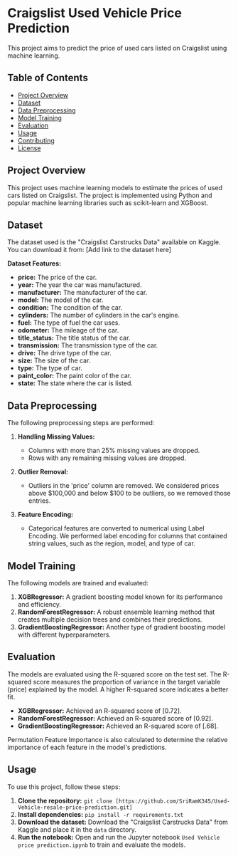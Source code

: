 # Craigslist Used Vehicle Price Prediction

This project aims to predict the price of used cars listed on Craigslist using machine learning. 

## Table of Contents

- [Project Overview](#project-overview)
- [Dataset](#dataset)
- [Data Preprocessing](#data-preprocessing)
- [Model Training](#model-training)
- [Evaluation](#evaluation)
- [Usage](#usage)
- [Contributing](#contributing)
- [License](#license)


## Project Overview

This project uses machine learning models to estimate the prices of used cars listed on Craigslist. The project is implemented using Python and popular machine learning libraries such as scikit-learn and XGBoost.

## Dataset

The dataset used is the "Craigslist Carstrucks Data" available on Kaggle. You can download it from: [Add link to the dataset here]

**Dataset Features:**
- **price:** The price of the car.
- **year:** The year the car was manufactured.
- **manufacturer:** The manufacturer of the car.
- **model:** The model of the car.
- **condition:** The condition of the car.
- **cylinders:** The number of cylinders in the car's engine.
- **fuel:** The type of fuel the car uses.
- **odometer:** The mileage of the car.
- **title_status:** The title status of the car.
- **transmission:** The transmission type of the car.
- **drive:** The drive type of the car.
- **size:** The size of the car.
- **type:** The type of car.
- **paint_color:** The paint color of the car.
- **state:** The state where the car is listed.


## Data Preprocessing

The following preprocessing steps are performed:

1. **Handling Missing Values:**
   - Columns with more than 25% missing values are dropped.
   - Rows with any remaining missing values are dropped.

2. **Outlier Removal:**
   - Outliers in the 'price' column are removed. We considered prices above $100,000 and below $100 to be outliers, so we removed those entries.


3. **Feature Encoding:**
   - Categorical features are converted to numerical using Label Encoding. We performed label encoding for columns that contained string values, such as the region, model, and type of car.


## Model Training

The following models are trained and evaluated:

1. **XGBRegressor:** A gradient boosting model known for its performance and efficiency.
2. **RandomForestRegressor:** A robust ensemble learning method that creates multiple decision trees and combines their predictions.
3. **GradientBoostingRegressor:** Another type of gradient boosting model with different hyperparameters.

## Evaluation

The models are evaluated using the R-squared score on the test set. The R-squared score measures the proportion of variance in the target variable (price) explained by the model. A higher R-squared score indicates a better fit.

- **XGBRegressor:** Achieved an R-squared score of [0.72].
- **RandomForestRegressor:** Achieved an R-squared score of [0.92].
- **GradientBoostingRegressor:** Achieved an R-squared score of [.68].

Permutation Feature Importance is also calculated to determine the relative importance of each feature in the model's predictions. 

## Usage

To use this project, follow these steps:

1. **Clone the repository:** `git clone [https://github.com/SriRamK345/Used-Vehicle-resale-price-prediction.git]`
2. **Install dependencies:** `pip install -r requirements.txt`
3. **Download the dataset:** Download the "Craigslist Carstrucks Data" from Kaggle and place it in the `data` directory.
4. **Run the notebook:** Open and run the Jupyter notebook `Used Vehicle price prediction.ipynb` to train and evaluate the models.
